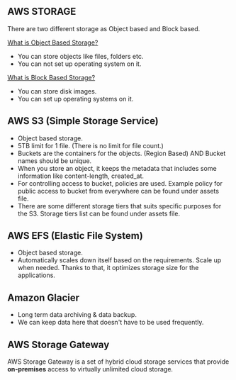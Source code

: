 ## AWS STORAGE

There are two different storage as Object based and Block based.

[What is Object Based Storage?](https://www.ibm.com/topics/object-storage)

- You can store objects like files, folders etc.
- You can not set up operating system on it.

[What is Block Based Storage?](https://www.ibm.com/topics/block-storage)

- You can store disk images.
- You can set up operating systems on it.

## AWS S3 (Simple Storage Service)

- Object based storage.
- 5TB limit for 1 file. (There is no limit for file count.)
- Buckets are the containers for the objects. (Region Based) AND Bucket names should be unique.
- When you store an object, it keeps the metadata that includes some information like content-length, created_at.
- For controlling access to bucket, policies are used. Example policy for public access to bucket from everywhere can be found under assets file.
- There are some different storage tiers that suits specific purposes for the S3. Storage tiers list can be found under assets file.

## AWS EFS (Elastic File System)

- Object based storage.
- Automatically scales down itself based on the requirements. Scale up when needed. Thanks to that, it optimizes storage size for the applications.

## Amazon Glacier

- Long term data archiving & data backup.
- We can keep data here that doesn't have to be used frequently.

## AWS Storage Gateway

AWS Storage Gateway is a set of hybrid cloud storage services that provide **on-premises** access to virtually unlimited cloud storage.
